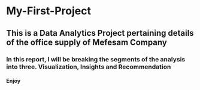 # My-First-Project
## This is a Data Analytics Project pertaining details of the office supply of Mefesam Company
### In this report, I will be breaking the segments of the analysis into three. Visualization, Insights and Recommendation
#### Enjoy
